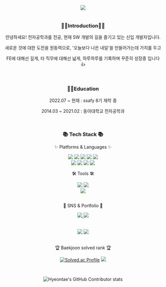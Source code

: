 <div align=center>
	<img src="https://capsule-render.vercel.app/api?type=waving&color=auto&height=200&section=header&text=HyeonTae's%20Github!&fontSize=90" />	
</div>
<br>
<div align=center>
	<h3>👨‍💻Introduction👨‍💻</h3>
	<p> 안녕하세요! 전자공학과를 전공, 현재 SW 개발의 길을 즐기고 있는 신입 개발자입니다.</p>
	<p> 새로운 것에 대한 도전을 원동력으로, '오늘보다 나은 내일'을 만들어가는데 가치를 두고 </p>
	<p> FE에 대해선 깊게, 타 직무에 대해선 넓게, 하루하루를 기록하며 꾸준히 성장중 입니다👍</p>
</div>
<br>
<div align=center>
	<h3>👨‍🎓Education</h3>
	<p>2022.07 ~ 현재 : ssafy 8기 재학 중</p>
	<p>2014.03 ~ 2021.02 : 동아대학교 전자공학과</p>
</div>
<br>
<div align=center>
	<h3>📚 Tech Stack 📚</h3>
	<p>✨ Platforms & Languages ✨</p>
</div>
<div align="center">
	<img src="https://img.shields.io/badge/Python-007396?style=flat&logo=Python&logoColor=white" />
	<img src="https://img.shields.io/badge/HTML5-E34F26?style=flat&logo=HTML5&logoColor=white" />
	<img src="https://img.shields.io/badge/CSS3-1572B6?style=flat&logo=CSS3&logoColor=white" />
	<img src="https://img.shields.io/badge/JavaScript-F7DF1E?style=flat&logo=JavaScript&logoColor=white" />
	<img src="https://img.shields.io/badge/TypeScript-0769AD?style=flat&logo=TypeScript&logoColor=white" />
	<br>
	<img src="https://img.shields.io/badge/Django-6DB33F?style=flat&logo=Django&logoColor=white" />
	<img src="https://img.shields.io/badge/React-7952B3?style=flat&logo=React&logoColor=white" />
	<img src="https://img.shields.io/badge/Vue.js-43B02A?style=flat&logo=Vue.js&logoColor=white" />
	<img src="https://img.shields.io/badge/Flutter-000000?style=flat&logo=Flutter&logoColor=white" />
	<br>

</div>
<div align=center>
	<p>🛠 Tools 🛠</p>
</div>
<div align=center>
	<img src="https://img.shields.io/badge/Jira-2C2255?style=flat&logo=Jira&logoColor=white" />
	<img src="https://img.shields.io/badge/Visual%20Studio%20Code-007ACC?style=flat&logo=VisualStudioCode&logoColor=white" />
	<br>
	<img src="https://img.shields.io/badge/GitHub-181717?style=flat&logo=GitHub&logoColor=white" />
</div>
<br>
<div align=center>
	<p>🎨 SNS & Portfolio 🎨</p>
</div>
<div align=center>
<!-- 	<a href="https://cheon2308.notion.site/s-8f650b782d5f4c7ea31d26102c3d17ce">
		<img src="https://img.shields.io/badge/Portfolio-FF3633?style=flat&logo=Micro.blog&logoColor=white" />
	</a> -->
	<a href="https://cheon2308.tistory.com">
		<img src="https://img.shields.io/badge/Blog-FF9800?style=flat&logo=Blogger&logoColor=white" />
	</a>
	<a href="mailto:cjsgusxo95@gmail.com">
		<img src="https://img.shields.io/badge/Mail-30B980?style=flat&logo=Gmail&logoColor=white" />
	</a>
	
</div>
<br>
<div align=center>	
<br>
<img src="https://github-readme-stats.vercel.app/api/top-langs/?username=cheon2308&layout=compact">
<img src="https://github-readme-stats.vercel.app/api?username=cheon2308&show_icons=true">
</div>
<br>
<div align=center>
<p>🏆 Baekjoon solved rank 🏆</p>
	
[![Solved.ac Profile](http://mazassumnida.wtf/api/v2/generate_badge?boj=cjsgusxo95)](https://solved.ac/cjsgusxo95)
<img src="http://mazandi.herokuapp.com/api?handle=cjsgusxo95&theme=warm"/> 
</div>
<div align=center>
<br>

![Hyeontae's GitHub Contributor stats](https://github-contributor-stats.vercel.app/api?username=cheon2308)
</div>
<br>

</div>
